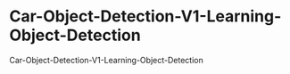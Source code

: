 # Car-Object-Detection-V1-Learning-Object-Detection
Car-Object-Detection-V1-Learning-Object-Detection

